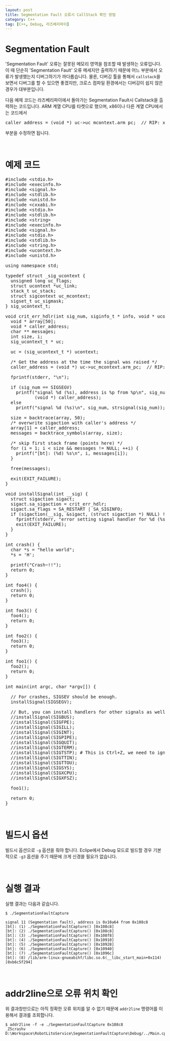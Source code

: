 ```yaml
---
layout: post
title: Segmentation Fault 오류시 CallStack 확인 방법
category: C++
tag: [C++, Debug, 라즈베리파이]
---
```

# Segmentation Fault

'Segmentation Fault' 오류는 잘못된 메모리 영역을 참조할 때 발생하는 오류입니다. 이 때 단순히
'Segmentation Fault' 오류 메세지만 출력하기 때문에 어느 부분에서 오류가 발생했는지 디버그하기가
까다롭습니다. 물론, 디버깅 툴을 통해서 `callstack`을 보면서 디버그를 할 수 있으면 좋겠지만,
크로스 컴파일 환경에서는 디버깅이 쉽지 않은 경우가 대부분입니다.

다음 예제 코드는 라즈베리파이에서 돌아가는 Segmentation Fault시 Callstack을 츨력하는 코드입니다.
ARM 계열 CPU를 타켓으로 했으며, x86이나 다른 계열 CPU에서는 코드에서

<pre class="prettyprint">
caller_address = (void *) uc->uc_mcontext.arm_pc;  // RIP: x86_64 specific     arm_pc: ARM
</pre>

부분을 수정하면 됩니다.

<br>

# 예제 코드

<pre class="prettyprint">
#include &lt;stdio.h&gt;
#include &lt;execinfo.h&gt;
#include &lt;signal.h&gt;
#include &lt;stdlib.h&gt;
#include &lt;unistd.h&gt;
#include &lt;cxxabi.h&gt;
#include &lt;stdio.h&gt;
#include &lt;stdlib.h&gt;
#include &lt;string&gt;
#include &lt;execinfo.h&gt;
#include &lt;signal.h&gt;
#include &lt;stdio.h&gt;
#include &lt;stdlib.h&gt;
#include &lt;string.h&gt;
#include &lt;ucontext.h&gt;
#include &lt;unistd.h&gt;

using namespace std;

typedef struct _sig_ucontext {
  unsigned long uc_flags;
  struct ucontext *uc_link;
  stack_t uc_stack;
  struct sigcontext uc_mcontext;
  sigset_t uc_sigmask;
} sig_ucontext_t;

void crit_err_hdlr(int sig_num, siginfo_t * info, void * ucontext) {
  void * array[50];
  void * caller_address;
  char ** messages;
  int size, i;
  sig_ucontext_t * uc;

  uc = (sig_ucontext_t *) ucontext;

  /* Get the address at the time the signal was raised */
  caller_address = (void *) uc->uc_mcontext.arm_pc;  // RIP: x86_64 specific     arm_pc: ARM

  fprintf(stderr, "\n");

  if (sig_num == SIGSEGV)
    printf("signal %d (%s), address is %p from %p\n", sig_num, strsignal(sig_num), info->si_addr,
           (void *) caller_address);
  else
    printf("signal %d (%s)\n", sig_num, strsignal(sig_num));

  size = backtrace(array, 50);
  /* overwrite sigaction with caller's address */
  array[1] = caller_address;
  messages = backtrace_symbols(array, size);

  /* skip first stack frame (points here) */
  for (i = 1; i < size && messages != NULL; ++i) {
    printf("[bt]: (%d) %s\n", i, messages[i]);
  }

  free(messages);

  exit(EXIT_FAILURE);
}

void installSignal(int __sig) {
  struct sigaction sigact;
  sigact.sa_sigaction = crit_err_hdlr;
  sigact.sa_flags = SA_RESTART | SA_SIGINFO;
  if (sigaction(__sig, &sigact, (struct sigaction *) NULL) != 0) {
    fprintf(stderr, "error setting signal handler for %d (%s)\n", __sig, strsignal(__sig));
    exit(EXIT_FAILURE);
  }
}

int crash() {
  char *s = "hello world";
  *s = 'H';

  printf("Crash~!!");
  return 0;
}

int foo4() {
  crash();
  return 0;
}

int foo3() {
  foo4();
  return 0;
}

int foo2() {
  foo3();
  return 0;
}

int foo1() {
  foo2();
  return 0;
}

int main(int argc, char *argv[]) {

  // For crashes, SIGSEV should be enough.
  installSignal(SIGSEGV);

  // But, you can install handlers for other signals as well:
  //installSignal(SIGBUS);
  //installSignal(SIGFPE);
  //installSignal(SIGILL);
  //installSignal(SIGINT);
  //installSignal(SIGPIPE);
  //installSignal(SIGQUIT);
  //installSignal(SIGTERM);
  //installSignal(SIGTSTP); # This is Ctrl+Z, we need to ignore it. This is to send the process to the background (suspend).
  //installSignal(SIGTTIN);
  //installSignal(SIGTTOU);
  //installSignal(SIGSYS);
  //installSignal(SIGXCPU);
  //installSignal(SIGXFSZ);

  foo1();

  return 0;
}
</pre>

<br>

# 빌드시 옵션

빌드시 옵션으로 `-g` 옵션을 줘야 합니다. Eclipe에서 Debug 모드로 빌드할 경우 기본적으로 `-g3` 옵션을 주기 때문에 크게 신경쓸 필요가 없습니다. 

<br>

# 실행 결과

실행 결과는 다음과 같습니다.

~~~
$ ./SegmentationFaultCapture

signal 11 (Segmentation fault), address is 0x10a64 from 0x108c8
[bt]: (1) ./SegmentationFaultCapture() [0x108c8]
[bt]: (2) ./SegmentationFaultCapture() [0x108c8]
[bt]: (3) ./SegmentationFaultCapture() [0x108f8]
[bt]: (4) ./SegmentationFaultCapture() [0x10910]
[bt]: (5) ./SegmentationFaultCapture() [0x10928]
[bt]: (6) ./SegmentationFaultCapture() [0x10940]
[bt]: (7) ./SegmentationFaultCapture() [0x1096c]
[bt]: (8) /lib/arm-linux-gnueabihf/libc.so.6(__libc_start_main+0x114) [0xb6c5f294]
~~~

<br>

# addr2line으로 오류 위치 확인

위 결과창만으로는 아직 정확한 오류 위치를 알 수 없기 때문에 `addr2line` 명령어를 이용해서
결과를 조회합니다.

~~~
$ addr2line -f -e ./SegmentationFaultCapture 0x108c8
_Z5crashv
D:\Workspace\RobotLitoService\SegmentationFaultCapture\Debug/../Main.cpp:73
~~~